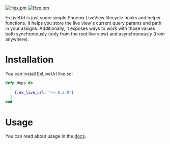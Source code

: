[![Hex.pm](https://img.shields.io/hexpm/v/ex_live_url.svg)]()
[![Hex.pm](https://img.shields.io/hexpm/dt/ex_live_url.svg)]()
 
 ExLiveUrl is just some simple Phoenix LiveView lifecycle hooks and helper functions. It helps you store the live view's current query params and path in your assigns. Additionally, it exposes ways to work with those values both synchronously (only from the root live view) and asynchronously (from anywhere).

  # Installation

  You can install ExLiveUrl like so:

  ```elixir
  defp deps do
    [
      {:ex_live_url, "~> 0.2.0"}
    ]
  end
  ```

  # Usage

  You can read about usage in the [docs](https://hexdocs.pm/ex_live_url/ExLiveUrl.html).
